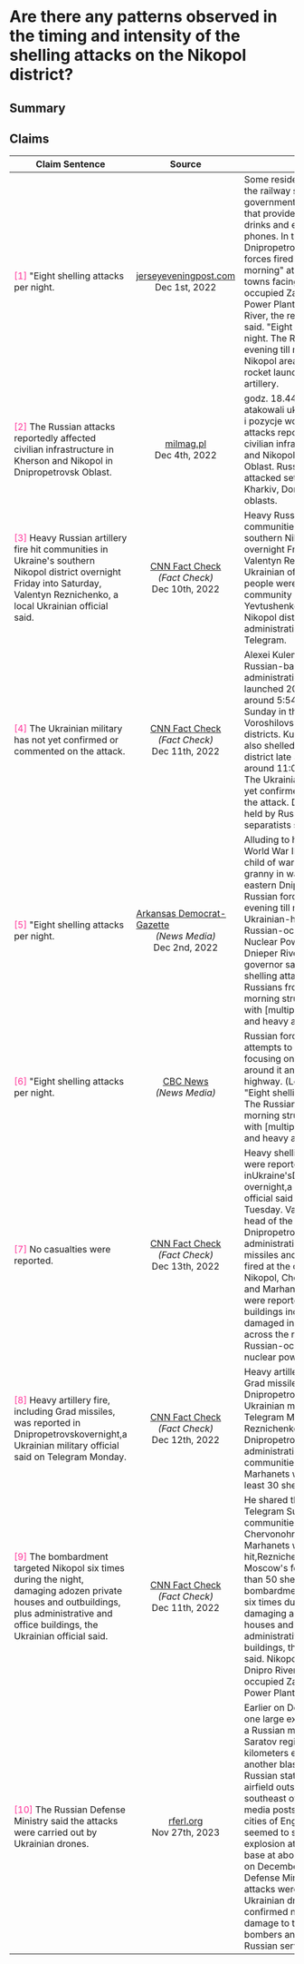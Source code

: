 # Are there any patterns observed in the timing and intensity of the shelling attacks on the Nikopol district?

## Summary
<DetailSlider>
<template v-slot:less-detailed>
The Nikopol district has experienced intense and continuous overnight shelling by Russian forces, with reports indicating attacks "from evening till morning" and specifically noting "eight shelling attacks per night" <font color=#FF3399>[<a href="#1">1</a>, <a href="#5">5</a>]</font>. These attacks have resulted in civilian injuries and have targeted infrastructure, as confirmed by local Ukrainian officials and regional governors <font color=#FF3399>[<a href="#3">3</a>, <a href="#5">5</a>]</font>.
</template>
<template v-slot:summary>
The Nikopol district in Ukraine's Dnipropetrovsk region has been subjected to persistent and intense shelling by Russian forces. Attacks occurred "from evening till morning," with the regional governor reporting eight shelling attacks per night, specifically targeting towns opposite the Russian-occupied Zaporizhzhia Nuclear Power Plant across the Dnieper River <font color=#FF3399>[<a href="#1">1</a>]</font>. These bombardments have not only been frequent but have also resulted in casualties, as evidenced by reports of four people being injured in the overnight shelling of the Nikopol district <font color=#FF3399>[<a href="#3">3</a>]</font>. Furthermore, the pattern of attacks appears to be consistent, with heavy artillery and multiple rocket launchers being used in the assaults <font color=#FF3399>[<a href="#1">1</a>, <a href="#5">5</a>]</font>. The timing and intensity of these attacks underscore the ongoing and relentless nature of the conflict in the region.
</template>
<template v-slot:more-detailed>
The Nikopol district in Ukraine's Dnipropetrovsk region has been subject to persistent and intensive shelling attacks by Russian forces. These attacks often occur "from evening till morning," with regional governor Valentyn Reznichenko reporting "eight shelling attacks per night" utilizing multiple rocket launchers and heavy artillery <font color=#FF3399>[<a href="#1">1</a>, <a href="#5">5</a>, <a href="#6">6</a>]</font>. The pattern indicates a continuous overnight offensive targeting the Ukrainian-held towns facing the Russian-occupied Zaporizhzhia Nuclear Power Plant across the Dnieper River. The bombardment notably included over 50 shells in one instance, damaging residential buildings and infrastructure <font color=#FF3399>[<a href="#9">9</a>]</font>. <br/><br/>The timing of these attacks seems to be concentrated during the night, inflicting damage on the communities of Nikopol, Chervonohryhorivka, and Marhanets <font color=#FF3399>[<a href="#7">7</a>, <a href="#8">8</a>, <a href="#9">9</a>]</font>. Reports confirm that the shelling has resulted in civilian injuries, with at least four people hurt in Nikopol <font color=#FF3399>[<a href="#3">3</a>]</font>, and has caused substantial damage to power lines, homes, and other buildings <font color=#FF3399>[<a href="#7">7</a>, <a href="#9">9</a>]</font>. The consistent targeting of the area and the intensity of the shelling suggest a deliberate strategy to exert pressure on this strategically significant region of Ukraine, as it sits opposite the Zaporizhzhia Nuclear Power Plant, underscoring the potential for broader implications on regional security due to the proximity to a critical energy facility <font color=#FF3399>[<a href="#1">1</a>, <a href="#7">7</a>, <a href="#9">9</a>]</font>.
</template>
</DetailSlider>

## Claims
| Claim Sentence | Source | Context |
|---|---|---|
|<font id="1" color=#FF3399>[1]</font> "Eight shelling attacks per night.|<div style="display: flex; justify-content: center; align-items: center; flex-direction: column;"><a href="" target="_blank"><BiasChart bias="N/A" /></a><div><a href="https://jerseyeveningpost.com/morenews/worldnews/2022/12/01/russian-shelling-cuts-off-power-again-in-liberated-city-of-kherson/" target="_blank">jerseyeveningpost.com</a></div><div></div><div>Dec 1st, 2022</div></div>| Some residents congregated at the railway station or at government-supported tents that provided heating, food, drinks and electricity to charge phones. In the eastern Dnipropetrovsk region, Russian forces fired "from evening till morning" at Ukrainian-held towns facing the Russian-occupied Zaporizhzhia Nuclear Power Plant across the Dnieper River, the regional governor said. "Eight shelling attacks per night. The Russians from evening till morning struck the Nikopol area with (multiple rocket launchers) and heavy artillery.|
|<font id="2" color=#FF3399>[2]</font> The Russian attacks reportedly affected civilian infrastructure in Kherson and Nikopol in Dnipropetrovsk Oblast.|<div style="display: flex; justify-content: center; align-items: center; flex-direction: column;"><a href="" target="_blank"><BiasChart bias="N/A" /></a><div><a href="https://milmag.pl/atak-rosji-na-ukraine-dzien-dwiescie-osiemdziesiaty-czwarty/" target="_blank">milmag.pl</a></div><div></div><div>Dec 4th, 2022</div></div>| godz. 18.44: dzi Rosjanie atakowali ukraiskie miejscowoci i pozycje wojska: The Russian attacks reportedly affected civilian infrastructure in Kherson and Nikopol in Dnipropetrovsk Oblast. Russian forces also attacked settlements in Sumy, Kharkiv, Donetsk, and Luhansk oblasts.|
|<font id="3" color=#FF3399>[3]</font> Heavy Russian artillery fire hit communities in Ukraine's southern Nikopol district overnight Friday into Saturday, Valentyn Reznichenko, a local Ukrainian official said.|<div style="display: flex; justify-content: center; align-items: center; flex-direction: column;"><a href="https://www.allsides.com/news-source/facts-first-cnn-media-bias" target="_blank"><BiasChart bias="Left" /></a><div><a href="https://www.cnn.com/europe/live-news/russia-ukraine-war-news-12-10-22/h_e7637c46cab013ef2374e4d7269c3f04" target="_blank">CNN Fact Check</a></div><div>*(Fact Check)*</div><div>Dec 10th, 2022</div></div>| Heavy Russian artillery fire hit communities in Ukraine's southern Nikopol district overnight Friday into Saturday, Valentyn Reznichenko, a local Ukrainian official said. Four people were injured in the community of Nikopol, Yevhen Yevtushenko, the head of the Nikopol district military administration, said on Telegram.|
|<font id="4" color=#FF3399>[4]</font> The Ukrainian military has not yet confirmed or commented on the attack.|<div style="display: flex; justify-content: center; align-items: center; flex-direction: column;"><a href="https://www.allsides.com/news-source/facts-first-cnn-media-bias" target="_blank"><BiasChart bias="Left" /></a><div><a href="https://www.cnn.com/2022/12/11/europe/ukraine-crimea-melitopol-odesa-intl-hnk/index.html" target="_blank">CNN Fact Check</a></div><div>*(Fact Check)*</div><div>Dec 11th, 2022</div></div>| Alexei Kulemzin, head of the Russian-backed city administration, said Ukraine launched 20 Grad missiles around 5:54 a.m. local time Sunday in the direction of the Voroshilovsky and Kalininsky districts. Kulemzin said Ukraine also shelled the citys Kyivskiy district late Saturday night around 11:03 p.m. local time. The Ukrainian military has not yet confirmed or commented on the attack. Donetsk has been held by Russian-backed separatists since 2014.|
|<font id="5" color=#FF3399>[5]</font> "Eight shelling attacks per night.|<div style="display: flex; justify-content: center; align-items: center; flex-direction: column;"><a href="https://www.allsides.com/news-source/arkansas-democrat-gazette" target="_blank"><BiasChart bias="Left" /></a><div><a href="https://www.arkansasonline.com/news/2022/dec/02/russias-top-envoy-censures-west/" target="_blank">Arkansas Democrat-Gazette</a></div><div>*(News Media)*</div><div>Dec 2nd, 2022</div></div>| Alluding to her birth during World War II, she said, "I was a child of war and now I'm a granny in wartime." In the eastern Dnipropetrovsk region, Russian forces fired "from evening till morning" at Ukrainian-held towns facing the Russian-occupied Zaporizhzhia Nuclear Power Plant across the Dnieper River, the regional governor said Thursday. "Eight shelling attacks per night. The Russians from evening till morning struck the Nikopol area with [multiple rocket launchers] and heavy artillery.|
|<font id="6" color=#FF3399>[6]</font> "Eight shelling attacks per night.|<div style="display: flex; justify-content: center; align-items: center; flex-direction: column;"><a href="https://www.allsides.com/news-source/cbc-news-media-bias" target="_blank"><BiasChart bias="Lean Left" /></a><div><a href="https://www.cbc.ca/news/world/ukraine-russia-war-kherson-shelling-1.6671122" target="_blank">CBC News</a></div><div>*(News Media)*</div><div></div></div>| Russian forces continued their attempts to encircle the city, , focusing on several villages around it and trying to cut a key highway. (Leah Millis/Reuters) "Eight shelling attacks per night. The Russians from evening till morning struck the Nikopol area with [multiple rocket launchers] and heavy artillery.|
|<font id="7" color=#FF3399>[7]</font> No casualties were reported.|<div style="display: flex; justify-content: center; align-items: center; flex-direction: column;"><a href="https://www.allsides.com/news-source/facts-first-cnn-media-bias" target="_blank"><BiasChart bias="Left" /></a><div><a href="https://www.cnn.com/europe/live-news/russia-ukraine-war-news-12-13-22/h_864ec4c673acb12b87c0c2b33449d0d2" target="_blank">CNN Fact Check</a></div><div>*(Fact Check)*</div><div>Dec 13th, 2022</div></div>| Heavy shelling and artillery fire were reported inUkraine'sDnipropetrovskregion overnight,a Ukrainian military official said on Telegram Tuesday. Valentyn Reznichenko, head of the Dnipropetrovskregional military administration, said grad missiles and heavy artillery were fired at the communities of Nikopol, Chervonohryhorivka and Marhanets. No casualties were reported. Power lines and buildings including homes were damaged in Nikopol, which sits across the river from the Russian-occupied Zaporizhzhia nuclear power plant.|
|<font id="8" color=#FF3399>[8]</font> Heavy artillery fire, including Grad missiles, was reported in Dnipropetrovskovernight,a Ukrainian military official said on Telegram Monday.|<div style="display: flex; justify-content: center; align-items: center; flex-direction: column;"><a href="https://www.allsides.com/news-source/facts-first-cnn-media-bias" target="_blank"><BiasChart bias="Left" /></a><div><a href="https://www.cnn.com/europe/live-news/russia-ukraine-war-news-12-12-22/h_8855e97fa3acf9bb4ee546585b2db628" target="_blank">CNN Fact Check</a></div><div>*(Fact Check)*</div><div>Dec 12th, 2022</div></div>| Heavy artillery fire, including Grad missiles, was reported in Dnipropetrovskovernight,a Ukrainian military official said on Telegram Monday. Valentyn Reznichenko, head of the Dnipropetrovskregional military administration, said the communities of Nikopol and Marhanets were impacted and at least 30 shells were fired.|
|<font id="9" color=#FF3399>[9]</font> The bombardment targeted Nikopol six times during the night, damaging adozen private houses and outbuildings, plus administrative and office buildings, the Ukrainian official said.|<div style="display: flex; justify-content: center; align-items: center; flex-direction: column;"><a href="https://www.allsides.com/news-source/facts-first-cnn-media-bias" target="_blank"><BiasChart bias="Left" /></a><div><a href="https://www.cnn.com/europe/live-news/russia-ukraine-war-news-12-11-22/h_f9811c6747dde776d54052137d687a20" target="_blank">CNN Fact Check</a></div><div>*(Fact Check)*</div><div>Dec 11th, 2022</div></div>| He shared the update on Telegram Sunday. The communities of Nikopol, Chervonohryhorivka and Marhanets were also hit,Reznichenko said, as Moscow's forces fired more than 50 shells. The bombardment targeted Nikopol six times during the night, damaging adozen private houses and outbuildings, plus administrative and office buildings, the Ukrainian official said. Nikopol sits across the Dnipro River from the Russian-occupied Zaporizhzhia Nuclear Power Plant.|
|<font id="10" color=#FF3399>[10]</font> The Russian Defense Ministry said the attacks were carried out by Ukrainian drones.|<div style="display: flex; justify-content: center; align-items: center; flex-direction: column;"><a href="" target="_blank"><BiasChart bias="N/A" /></a><div><a href="https://www.rferl.org/a/explosions-reported-two-air-bases-russia/32162150.html" target="_blank">rferl.org</a></div><div></div><div>Nov 27th, 2023</div></div>| Earlier on December 5, at least one large explosion occurred at a Russian military air base in the Saratov region, about 600 kilometers east of Ukraine, while another blast was reported by Russian state media at an airfield outside Ryazan, southeast of Moscow. Social-media posts by residents in the cities of Engels and Saratov seemed to show a large explosion at the Engels-2 air base at about 6 a.m. local time on December 5. The Russian Defense Ministry said the attacks were carried out by Ukrainian drones. The ministry confirmed news reports of damage to two Tu-95 strategic bombers and the deaths of Russian servicemen.|
